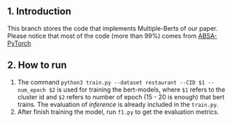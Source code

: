 ## 1. Introduction ##
This branch stores the code that implements Multiple-Berts of our paper.
Please notice that most of the code (more than 99%) comes from [ABSA-PyTorch](https://github.com/songyouwei/ABSA-PyTorch)

## 2. How to run ##
1. The command `python3 train.py --dataset restaurant --CID $1 --num_epoch $2` is used for training the bert-models, where `$1` refers to the cluster id and `$2` refers to number of epoch (15 - 20 is enough) that bert trains. The evaluation of *inference* is already included in the `train.py`.
2. After finish training the model, run `f1.py` to get the evaluation metrics.
